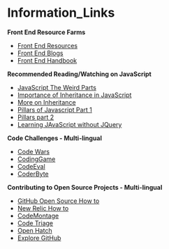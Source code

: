 # Information_Links

**Front End Resource Farms**
* [Front End Resources](https://github.com/logeshpaul/FrontEnd-Development-Resources)
* [Front End Blogs](https://github.com/pashanitw/Front-End-Developer-Blogs)
* [Front End Handbook](http://www.frontendhandbook.com/learning/self-direct-learning.html)

**Recommended Reading/Watching on JavaScript**
* [JavaScript The Weird Parts](https://www.youtube.com/watch?v=Bv_5Zv5c-Ts)
* [Importance of Inheritance in JavaScript](https://medium.com/javascript-scene/common-misconceptions-about-inheritance-in-javascript-d5d9bab29b0a)
* [More on Inheritance](http://aaditmshah.github.io/why-prototypal-inheritance-matters/)
* [Pillars of Javascript Part 1](https://medium.com/javascript-scene/the-two-pillars-of-javascript-ee6f3281e7f3)
* [Pillars part 2](https://medium.com/javascript-scene/the-two-pillars-of-javascript-pt-2-functional-programming-a63aa53a41a4)
* [Learning JAvaScript without JQuery](http://youmightnotneedjquery.com/)

**Code Challenges - Multi-lingual**
* [Code Wars](http://www.codewars.com/)
* [CodingGame](https://www.codingame.com/)
* [CodeEval](https://www.codeeval.com/)
* [CoderByte](http://coderbyte.com/)

**Contributing to Open Source Projects - Multi-lingual**
* [GitHub Open Source How to](https://guides.github.com/activities/contributing-to-open-source/)
* [New Relic How to](https://blog.newrelic.com/2014/05/05/open-source_gettingstarted/)
* [CodeMontage](https://www.codemontage.com/)
* [Code Triage](http://www.codetriage.com/)
* [Open Hatch](https://openhatch.org/)
* [Explore GitHub](https://github.com/explore)
